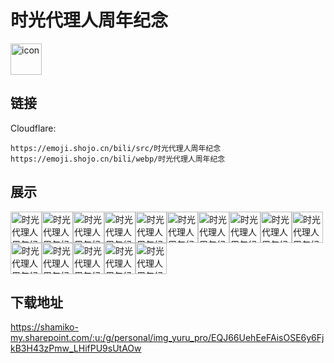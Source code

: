 # 时光代理人周年纪念
<img src="https://emoji.shojo.cn/bili/src/时光代理人周年纪念/icon.png" width="50" height="50" alt="icon">

## 链接
Cloudflare:
```
https://emoji.shojo.cn/bili/src/时光代理人周年纪念
https://emoji.shojo.cn/bili/webp/时光代理人周年纪念
```
## 展示
<img src="https://emoji.shojo.cn/bili/src/时光代理人周年纪念/时光代理人周年纪念-比心.png" width="50" height="50" alt="时光代理人周年纪念-比心"><img src="https://emoji.shojo.cn/bili/src/时光代理人周年纪念/时光代理人周年纪念-emmm.png" width="50" height="50" alt="时光代理人周年纪念-emmm"><img src="https://emoji.shojo.cn/bili/src/时光代理人周年纪念/时光代理人周年纪念-salute.png" width="50" height="50" alt="时光代理人周年纪念-salute"><img src="https://emoji.shojo.cn/bili/src/时光代理人周年纪念/时光代理人周年纪念-不.png" width="50" height="50" alt="时光代理人周年纪念-不"><img src="https://emoji.shojo.cn/bili/src/时光代理人周年纪念/时光代理人周年纪念-钞能力.png" width="50" height="50" alt="时光代理人周年纪念-钞能力"><img src="https://emoji.shojo.cn/bili/src/时光代理人周年纪念/时光代理人周年纪念-盯.png" width="50" height="50" alt="时光代理人周年纪念-盯"><img src="https://emoji.shojo.cn/bili/src/时光代理人周年纪念/时光代理人周年纪念-好耶.png" width="50" height="50" alt="时光代理人周年纪念-好耶"><img src="https://emoji.shojo.cn/bili/src/时光代理人周年纪念/时光代理人周年纪念-酷.png" width="50" height="50" alt="时光代理人周年纪念-酷"><img src="https://emoji.shojo.cn/bili/src/时光代理人周年纪念/时光代理人周年纪念-买买买.png" width="50" height="50" alt="时光代理人周年纪念-买买买"><img src="https://emoji.shojo.cn/bili/src/时光代理人周年纪念/时光代理人周年纪念-你醒啦.png" width="50" height="50" alt="时光代理人周年纪念-你醒啦"><img src="https://emoji.shojo.cn/bili/src/时光代理人周年纪念/时光代理人周年纪念-怒.png" width="50" height="50" alt="时光代理人周年纪念-怒"><img src="https://emoji.shojo.cn/bili/src/时光代理人周年纪念/时光代理人周年纪念-期待.png" width="50" height="50" alt="时光代理人周年纪念-期待"><img src="https://emoji.shojo.cn/bili/src/时光代理人周年纪念/时光代理人周年纪念-无论过去.png" width="50" height="50" alt="时光代理人周年纪念-无论过去"><img src="https://emoji.shojo.cn/bili/src/时光代理人周年纪念/时光代理人周年纪念-心脏骤停.png" width="50" height="50" alt="时光代理人周年纪念-心脏骤停"><img src="https://emoji.shojo.cn/bili/src/时光代理人周年纪念/时光代理人周年纪念-一周年快乐.png" width="50" height="50" alt="时光代理人周年纪念-一周年快乐">

## 下载地址

https://shamiko-my.sharepoint.com/:u:/g/personal/img_yuru_pro/EQJ66UehEeFAisOSE6y6FjkB3H43zPmw_LHifPU9sUtAOw